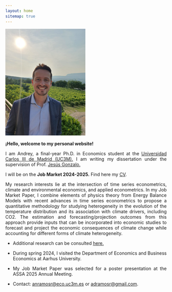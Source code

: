 ```yaml
---
layout: home
sitemap: true
---
```


<style>
  .container {
    display: flex; /* Usa Flexbox para el layout principal */
    align-items: center; /* Alinea verticalmente al centro */
    justify-content: space-between; /* Separa el contenido y la imagen */
  }

  .profile-pic {
    width: 250px; /* Tamaño fijo para escritorio */
    margin: 0; /* Elimina márgenes externos adicionales */
  }

  .content {
    overflow: hidden; /* Evita que el texto rodee la imagen */
  }

  .content p,
  .content ul {
    text-align: justify;
  }
</style>

<img class="profile-pic" src="profile.jpg">

<div class="content">
  <p><strong>¡Hello, welcome to my personal website!</strong></p>
  <p> I am Andrey, a final-year Ph.D. in Economics student at the <a href="https://economia.uc3m.es/personal/ramos/" target="_blank">Universidad Carlos III de 
   Madrid (UC3M).</a> I am writing my dissertation under the supervision of Prof. <a href="https://www.eco.uc3m.es/~jgonzalo/" target="_blank">Jesús Gonzalo.</a></p>
  <p>I will be on the <strong>Job Market 2024-2025.</strong> Find here my <a href="CV_AndreyRamos.pdf" target="_blank">CV</a>.</p>
  <p>My research interests lie at the intersection of time series econometrics, climate and environmental economics, and applied econometrics. In my Job Market Paper, I combine elements of physics theory from Energy Balance Models with recent advances in time series econometrics to propose a quantitative methodology for studying heterogeneity in the evolution of the temperature distribution and its association with climate drivers, including CO2. The estimation and forecasting/projection outcomes from this approach provide inputs that can be incorporated into economic studies to forecast and project the economic consequences of climate change while accounting for different forms of climate heterogeneity.</p>
<p>
<ul><li>Additional research can be consulted <a href="https://anramosr.github.io/research/" target="_blank">here.</a> </li></ul>
</p>
<p>
<ul><li>During spring 2024, I visited the Department of Economics and Business Economics at Aarhus University.</li></ul>
</p>
<p>
<ul><li>My Job Market Paper was selected for a poster presentation at the ASSA 2025 Annual Meeting.</li></ul>
</p>
<p>
<ul><li>Contact: <a href="mailto:anramosr@eco.uc3m.es">anramosr@eco.uc3m.es</a> or <a href="mailto:adramosr@gmail.com">adramosr@gmail.com</a>.</li></ul>
</p>
</div>


